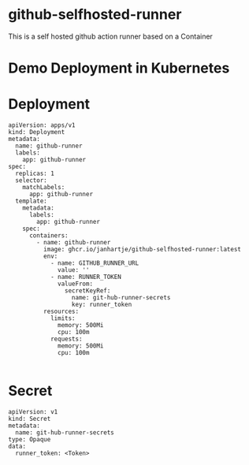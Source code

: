 # github-selfhosted-runner

This is a self hosted github action runner based on a Container

# Demo Deployment in Kubernetes

# Deployment

```
apiVersion: apps/v1
kind: Deployment
metadata:
  name: github-runner
  labels:
    app: github-runner
spec:
  replicas: 1
  selector:
    matchLabels:
      app: github-runner
  template:
    metadata:
      labels:
        app: github-runner
    spec:
      containers:
        - name: github-runner
          image: ghcr.io/janhartje/github-selfhosted-runner:latest
          env:
            - name: GITHUB_RUNNER_URL
              value: ''
            - name: RUNNER_TOKEN
              valueFrom:
                secretKeyRef:
                  name: git-hub-runner-secrets
                  key: runner_token
          resources:
            limits:
              memory: 500Mi
              cpu: 100m
            requests:
              memory: 500Mi
              cpu: 100m


```

# Secret

```
apiVersion: v1
kind: Secret
metadata:
  name: git-hub-runner-secrets
type: Opaque
data:
  runner_token: <Token>

```

